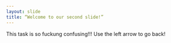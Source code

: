```yaml
---
layout: slide
title: “Welcome to our second slide!”
---
```

This task is so fuckung confusing!!!
Use the left arrow to go back!
